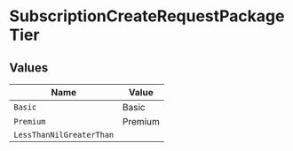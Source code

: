 # SubscriptionCreateRequestPackageTier


## Values

| Name                     | Value                    |
| ------------------------ | ------------------------ |
| `Basic`                  | Basic                    |
| `Premium`                | Premium                  |
| `LessThanNilGreaterThan` | <nil>                    |